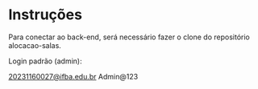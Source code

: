 # Instruções

Para conectar ao back-end, será necessário fazer o clone do repositório alocacao-salas.

Login padrão (admin):

20231160027@ifba.edu.br
Admin@123
